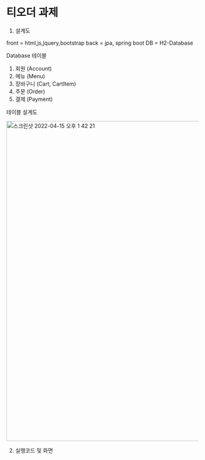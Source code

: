 # 티오더 과제

1. 설계도 

front = html,js,jquery,bootstrap
back = jpa, spring boot
DB = H2-Database

Database 테이블 
1. 회원 (Account)
2. 메뉴 (Menu)
3. 장바구니 (Cart, CartItem)
4. 주문 (Order)
5. 결제 (Payment)

테이블 설계도 

<img width="837" alt="스크린샷 2022-04-15 오후 1 42 21" src="https://user-images.githubusercontent.com/53418465/163519503-e6b5658b-3470-4176-b897-fbfbd9616246.png">




2. 실행코드 및 화면 
